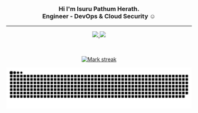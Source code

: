 <div align="center">
<h3>  Hi I'm Isuru Pathum Herath.
      <br/>Engineer - DevOps & Cloud Security ☺️</h3>
</div>

<div align="center">
<!--<img height="300em" src="https://www.canva.com/design/DAE6GezaCe8/view"/> -->
</div>

<hr>
  
<div align="center">
  <a href="https://github.com/isurupathumherath">
  <img height="150em" src="https://github-readme-stats.vercel.app/api?username=isurupathumherath&show_icons=true&theme=dracula&include_all_commits=true&count_private=true"/>
  <img height="150em" src="https://github-readme-stats.vercel.app/api/top-langs/?username=isurupathumherath&layout=compact&langs_count=7&theme=dracula"/>
    
  <br></br>
  <img   alt="Mark streak" src="https://github-readme-streak-stats.herokuapp.com/?user=isurupathumherath&theme=dark&hide_border=true" />
</div>

<div align="center">
  
  ![Snake animation](https://github.com/wellingtoncarneirobarbosa/wellingtoncarneirobarbosa/blob/output/github-contribution-grid-snake.svg)

</div>


